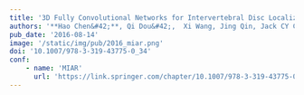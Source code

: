 ```yaml
---
title: '3D Fully Convolutional Networks for Intervertebral Disc Localization and Segmentation, <font color=red>Best Paper Award</font>'
authors: '**Hao Chen&#42;**, Qi Dou&#42;,  Xi Wang, Jing Qin, Jack CY Cheng, Pheng-Ann Heng'
pub_date: '2016-08-14'
image: '/static/img/pub/2016_miar.png'
doi: '10.1007/978-3-319-43775-0_34'
conf:
    - name: 'MIAR'
      url: 'https://link.springer.com/chapter/10.1007/978-3-319-43775-0_34'
---
```

